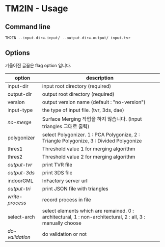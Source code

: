 # TM2IN - Usage

## Command line

```commandline
TM2IN --input-dir=.input/ --output-dir=.output/ input.tvr
```

## Options

기울어진 글꼴은 flag option 입니다.

| option | description |
|----------|-------------------------|
| input-dir | input root directory (required) |
| output-dir | output root directory (required) |
| version | output version name (default : "no-version") |
| input-type | the type of input file. (tvr, 3ds, dae) |
| *no-merge* | Surface Merging 작업을 하지 않습니다. (Input triangles 그대로 출력) |
| polygonizer | select Polygonizer. 1 : PCA Polygonize, 2 : Triangle Polygonize, 3 : Divided Polygonize |
| thres1 | Threshold value 1 for merging algorithm |
| thres2 | Threshold value 2 for merging algorithm |
| *output-tvr* | print TVR file |
| *output-3ds* | print 3DS file |
| indoorGML | InFactory server url |
| *output-tri* | print JSON file with triangles |
| *write-process* | record process in file  |
| select-arch | select elements which are remained. 0 : architectural, 1 : non-architectural, 2 : all, 3 : manually choose |
| *do-validation* | do validation or not  |

